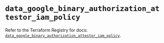 # `data_google_binary_authorization_attestor_iam_policy`

Refer to the Terraform Registry for docs: [`data_google_binary_authorization_attestor_iam_policy`](https://registry.terraform.io/providers/hashicorp/google/6.23.0/docs/data-sources/binary_authorization_attestor_iam_policy).
